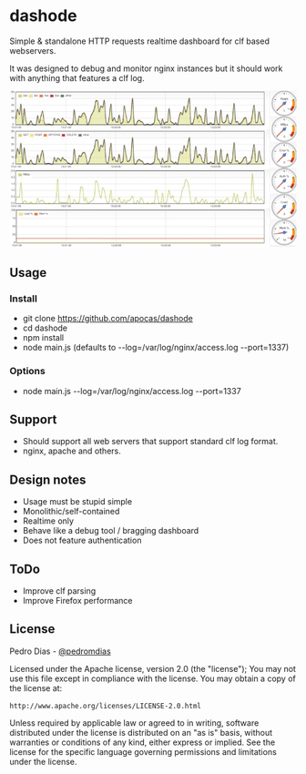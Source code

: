 # dashode

Simple & standalone HTTP requests realtime dashboard for clf based webservers.

It was designed to debug and monitor nginx instances but it should work with anything that features a clf log.

![dashode](https://raw.githubusercontent.com/apocas/dashode/master/dashode.jpg "dashode")

## Usage

### Install

 * git clone https://github.com/apocas/dashode
 * cd dashode
 * npm install
 * node main.js (defaults to --log=/var/log/nginx/access.log --port=1337)

### Options

 * node main.js --log=/var/log/nginx/access.log --port=1337

## Support

 * Should support all web servers that support standard clf log format.
 * nginx, apache and others.

## Design notes

 * Usage must be stupid simple
 * Monolithic/self-contained
 * Realtime only
 * Behave like a debug tool / bragging dashboard
 * Does not feature authentication

## ToDo

 * Improve clf parsing
 * Improve Firefox performance

## License

Pedro Dias - [@pedromdias](https://twitter.com/pedromdias)

Licensed under the Apache license, version 2.0 (the "license"); You may not use this file except in compliance with the license. You may obtain a copy of the license at:

    http://www.apache.org/licenses/LICENSE-2.0.html

Unless required by applicable law or agreed to in writing, software distributed under the license is distributed on an "as is" basis, without warranties or conditions of any kind, either express or implied. See the license for the specific language governing permissions and limitations under the license.
